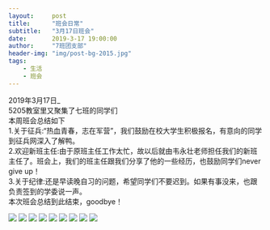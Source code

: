 ```yaml
---
layout:     post
title:      "班会日常"
subtitle:   "3月17日班会"
date:       2019-3-17 19:00:00
author:     "7班团支部"
header-img: "img/post-bg-2015.jpg"
tags:
    - 生活
    - 班会
---
```


2019年3月17日_<br> 5205教室里又聚集了七班的同学们<br> 本周班会总结如下<br>1.关于征兵:“热血青春，志在军营”，我们鼓励在校大学生积极报名，有意向的同学到征兵网深入了解鸭。<br>2.欢迎新班主任:由于原班主任工作太忙，故以后就由韦永壮老师担任我们的新班主任了。班会上，我们的班主任跟我们分享了他的一些经历，也鼓励同学们never give up！<br>3.关于纪律:还是早读晚自习的问题，希望同学们不要迟到。如果有事没来，也跟负责签到的学委说一声。<br>本次班会总结到此结束，goodbye！<br>



 ![](http://b311.photo.store.qq.com/psb?/V12Mx3kP1dR9rT/76zFprxkoOL4Zz.DdozeVtObgUARhfvZrIIwjbFsrNE!/b/dDcBAAAAAAAA&bo=VQhABlUIQAYRECc!)
 ![](http://b190.photo.store.qq.com/psb?/V12Mx3kP1dR9rT/wkDtMYmCGOaiK5tGxbGe89ulXHhhpQ6587T1oERr*SA!/b/dL4AAAAAAAAA&bo=VQhABlUIQAYRECc!)
 ![](http://b185.photo.store.qq.com/psb?/V12Mx3kP1dR9rT/R*2ACXH8vqeOeA.sBM.7r8j3qopUUIUkXSjV8XHRK2w!/b/dLkAAAAAAAAA&bo=VQhABlUIQAYRECc!)
 ![](http://b185.photo.store.qq.com/psb?/V12Mx3kP1dR9rT/WuDXQQB03YDyn.haYg4U7m3ZDtLiP7Px7xC*OCEaGgo!/b/dLkAAAAAAAAA&bo=VQhABlUIQAYRECc!)
 ![](http://b191.photo.store.qq.com/psb?/V12Mx3kP1dR9rT/RBZDts8WUGpMyY94j56EQBrq28gkrfkBZc7TbRRy*EM!/b/dL8AAAAAAAAA&bo=VQhABlUIQAYRECc!)
 ![](http://b308.photo.store.qq.com/psb?/V12Mx3kP1dR9rT/DpofgVd1tCM4Lng90FnkkOc4ERnpucmCK0vUfYKYy40!/b/dDQBAAAAAAAA&bo=VQhABlUIQAYRECc!)
 ![](http://b191.photo.store.qq.com/psb?/V12Mx3kP1dR9rT/aFx5XA3h57vok4IZLTB009p5cYwdK7ip*JIUM6ulyJ4!/b/dL8AAAAAAAAA&bo=VQhABlUIQAYRECc!)
 ![](http://b182.photo.store.qq.com/psb?/V12Mx3kP1dR9rT/vqXdbqBe4yghHIkGLpV1QlrNJ6GFdbf3Ru7RlNrivDY!/b/dLYAAAAAAAAA&bo=VQhABlUIQAYRECc!)
 ![](http://b308.photo.store.qq.com/psb?/V12Mx3kP1dR9rT/E4qxEnOQc7VkrcaDNf.wsvxHkQ*CbCHCpQ0K8hyOjPg!/b/dDQBAAAAAAAA&bo=VQhABlUIQAYRECc!)
